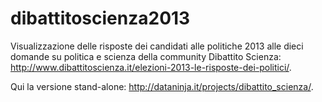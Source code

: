 dibattitoscienza2013
====================

Visualizzazione delle risposte dei candidati alle politiche 2013 alle dieci domande su politica e scienza della community Dibattito Scienza:
http://www.dibattitoscienza.it/elezioni-2013-le-risposte-dei-politici/.

Qui la versione stand-alone: http://dataninja.it/projects/dibattito_scienza/.

